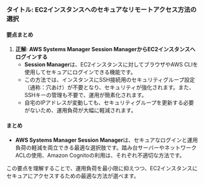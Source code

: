 ### タイトル: EC2インスタンスへのセキュアなリモートアクセス方法の選択

#### 要点まとめ

1. **正解**: **AWS Systems Manager Session ManagerからEC2インスタンスへログインする**
   - **Session Manager**は、EC2インスタンスに対してブラウザやAWS CLIを使用してセキュアにログインできる機能です。
   - この方法では、インスタンスにSSH接続用のセキュリティグループ設定（通称：穴あけ）が不要となり、セキュリティが強化されます。また、SSHキーの管理も不要で、運用が簡素化されます。
   - 自宅のIPアドレスが変動しても、セキュリティグループを更新する必要がないため、運用負荷が大幅に軽減されます。

   
#### まとめ
- **AWS Systems Manager Session Manager**は、セキュアなログインと運用負荷の軽減を両立できる最適な選択肢です。踏み台サーバーやネットワークACLの使用、Amazon Cognitoの利用は、それぞれ不適切な方法です。

この要点を理解することで、運用負荷を最小限に抑えつつ、EC2インスタンスにセキュアにアクセスするための最適な方法が選べます。